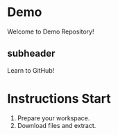 # Demo

Welcome to Demo Repository!

## subheader

Learn to GitHub!

# Instructions Start

1. Prepare your workspace.
2. Download files and extract.

